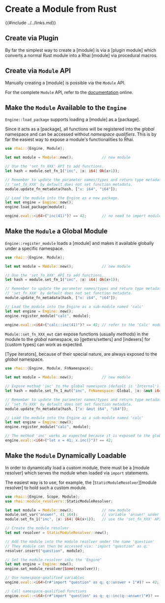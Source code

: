 Create a Module from Rust
========================

{{#include ../../links.md}}


Create via Plugin
-----------------

By far the simplest way to create a [module] is via a [plugin module]
which converts a normal Rust module into a Rhai [module] via procedural macros.


Create via `Module` API
-----------------------

Manually creating a [module] is possible via the `Module` API.

For the complete `Module` API, refer to the [documentation](https://docs.rs/rhai/{{version}}/rhai/struct.Module.html) online.


Make the `Module` Available to the `Engine`
------------------------------------------

`Engine::load_package` supports loading a [module] as a [package].

Since it acts as a [package], all functions will be registered into the _global_ namespace
and can be accessed without _namespace qualifiers_.  This is by far the easiest way to expose
a module's functionalities to Rhai.

```rust
use rhai::{Engine, Module};

let mut module = Module::new();             // new module

// Use the 'set_fn_XXX' API to add functions.
let hash = module.set_fn_1("inc", |x: i64| Ok(x+1));

// Remember to update the parameter names/types and return type metadata.
// 'set_fn_XXX' by default does not set function metadata.
module.update_fn_metadata(hash, ["x: i64", "i64"]);

// Load the module into the Engine as a new package.
let mut engine = Engine::new();
engine.load_package(module);

engine.eval::<i64>("inc(41)")? == 42;       // no need to import module
```


Make the `Module` a Global Module
------------------------------------

`Engine::register_module` loads a [module] and makes it available globally under a specific namespace.

```rust
use rhai::{Engine, Module};

let mut module = Module::new();             // new module

// Use the 'set_fn_XXX' API to add functions.
let hash = module.set_fn_1("inc", |x: i64| Ok(x+1));

// Remember to update the parameter names/types and return type metadata.
// 'set_fn_XXX' by default does not set function metadata.
module.update_fn_metadata(hash, ["x: i64", "i64"]);

// Load the module into the Engine as a sub-module named 'calc'
let mut engine = Engine::new();
engine.register_module("calc", module);

engine.eval::<i64>("calc::inc(41)")? == 42; // refer to the 'Calc' module
```

`Module::set_fn_XXX_mut` can expose functions (usually _methods_) in the module
to the _global_ namespace, so [getters/setters] and [indexers] for [custom types] can work as expected.

[Type iterators], because of their special nature, are always exposed to the _global_ namespace.

```rust
use rhai::{Engine, Module, FnNamespace};

let mut module = Module::new();             // new module

// Expose method 'inc' to the global namespace (default is 'Internal')
let hash = module.set_fn_1_mut("inc", FnNamespace::Global, |x: &mut i64| Ok(x+1));

// Remember to update the parameter names/types and return type metadata.
// 'set_fn_XXX' by default does not set function metadata.
module.update_fn_metadata(hash, ["x: &mut i64", "i64"]);

// Load the module into the Engine as a sub-module named 'calc'
let mut engine = Engine::new();
engine.register_module("calc", module);

// The method 'inc' works as expected because it is exposed to the global namespace
engine.eval::<i64>("let x = 41; x.inc()")? == 42;
```


Make the `Module` Dynamically Loadable
-------------------------------------

In order to dynamically load a custom module, there must be a [module resolver] which serves
the module when loaded via `import` statements.

The easiest way is to use, for example, the [`StaticModuleResolver`][module resolver] to hold such
a custom module.

```rust
use rhai::{Engine, Scope, Module};
use rhai::module_resolvers::StaticModuleResolver;

let mut module = Module::new();             // new module
module.set_var("answer", 41_i64);           // variable 'answer' under module
module.set_fn_1("inc", |x: i64| Ok(x+1));   // use the 'set_fn_XXX' API to add functions

// Create the module resolver
let mut resolver = StaticModuleResolver::new();

// Add the module into the module resolver under the name 'question'
// They module can then be accessed via: 'import "question" as q;'
resolver.insert("question", module);

// Set the module resolver into the 'Engine'
let mut engine = Engine::new();
engine.set_module_resolver(Some(resolver));

// Use namespace-qualified variables
engine.eval::<i64>(r#"import "question" as q; q::answer + 1"#)? == 42;

// Call namespace-qualified functions
engine.eval::<i64>(r#"import "question" as q; q::inc(q::answer)"#)? == 42;
```
